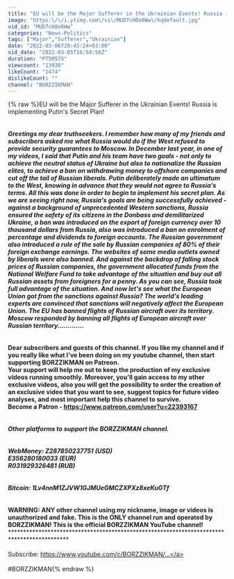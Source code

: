 ```yaml
---
title: "EU will be the Major Sufferer in the Ukrainian Events! Russia is implementing Putin's Secret Plan!"
image: "https:\/\/i.ytimg.com\/vi\/MUD7cH8o6Ww\/hqdefault.jpg"
vid_id: "MUD7cH8o6Ww"
categories: "News-Politics"
tags: ["Major","Sufferer","Ukrainian"]
date: "2022-03-06T20:45:24+03:00"
vid_date: "2022-03-05T16:58:56Z"
duration: "PT5M57S"
viewcount: "13930"
likeCount: "1474"
dislikeCount: ""
channel: "BORZZIKMAN"
---
```

{% raw %}EU will be the Major Sufferer in the Ukrainian Events! Russia is implementing Putin's Secret Plan!<br />*******************************************************************************************<br /><br />Greetings my dear truthseekers. I remember how many of my friends and subscribers asked me what Russia would do if the West refused to provide security guarantees to Moscow. In December last year, in one of my videos, I said that Putin and his team have two goals - not only to achieve the neutral status of Ukraine but also to nationalize the Russian elites, to achieve a ban on withdrawing money to offshore companies and cut off the tail of Russian liberals. Putin deliberately made an ultimatum to the West, knowing in advance that they would not agree to Russia's terms. All this was done in order to begin to implement his secret plan. As we are seeing right now, Russia's goals are being successfully achieved - against a background of unprecedented Western sanctions, Russia ensured the safety of its citizens in the Donbass and demilitarized Ukraine, a ban was introduced on the export of foreign currency over 10 thousand dollars from Russia, also was introduced a ban on enrolment of percentage and dividends to foreign accounts. The Russian government also introduced a rule of the sale by Russian companies of 80% of their foreign exchange earnings. The websites of some media outlets owned by liberals were also banned. And against the backdrop of falling stock prices of Russian companies, the government allocated funds from the National Welfare Fund to take advantage of the situation and buy out all Russian assets from foreigners for a penny. As you can see, Russia took full advantage of the situation. And now let's see what the European Union got from the sanctions against Russia? The world's leading experts are convinced that sanctions will negatively affect the European Union. The EU has banned flights of Russian aircraft over its territory. Moscow responded by banning all flights of European aircraft over Russian territory.............<br />*********************************************************************************************<br /><br />Dear subscribers and guests of this channel. If you like my channel and if you really like what I've been doing on my youtube channel, then start supporting BORZZIKMAN on Patreon.<br />Your support will help me out to keep the production of my exclusive videos running smoothly. Moreover, you'll gain access to my other exclusive videos, also you will get the possibility to order the creation of an exclusive video that you want to see, suggest topics for future video analyses, and most important help this channel to survive. <br />Become a Patron - <a rel="nofollow" target="blank" href="https://www.patreon.com/user?u=22393167">https://www.patreon.com/user?u=22393167</a><br />*********************************************************************************************<br /><br />Other platforms to support the BORZZIKMAN channel.<br /><br /><br />WebMoney: Z287850237751 (USD)<br />                      E356280180033 (EUR)<br />                      R031929326481 (RUB)<br /><br /><br />Bitcoin: 1Lv4nnM1ZJVW1GJMUeGMCZXPXz8xeKuGTf<br />*********************************************************************************************<br /><br />WARNING: ANY other channel using my nickname, image or videos is unauthorized and fake. This is the ONLY channel run and operated by BORZZIKMAN! This is the official BORZZIKMAN YouTube channel!<br />*********************************************************************************************<br /><br />Subscribe: <a rel="nofollow" target="blank" href="https://www.youtube.com/c/BORZZIKMAN/...">https://www.youtube.com/c/BORZZIKMAN/...</a><br /><br />#BORZZIKMAN{% endraw %}
